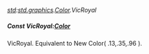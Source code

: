 _[std](../../modules/std/std-module.md):[std.graphics](../../modules/std/std-graphics.md).[Color](../../modules/std/std-graphics-color.md).VicRoyal_
##### Const VicRoyal:[Color](../../modules/std/std-graphics-color.md)
VicRoyal. Equivalent to New Color( .13,.35,.96 ).
